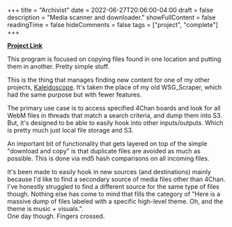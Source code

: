 +++
title = "Archivist"
date = 2022-06-27T20:06:00-04:00
draft = false
description = "Media scanner and downloader."
showFullContent = false
readingTime = false
hideComments = false
tags = ["project", "complete"]
+++

**[Project Link](https://gitlab.com/alloba/archivisit)**

This program is focused on copying files found in one location and putting them in another. 
Pretty simple stuff. 

This is the thing that manages finding new content for one of my other projects, [Kaleidoscope](../../kaleidoscope).
It's taken the place of my old WSG_Scraper, which had the same purpose but with fewer features. 

The primary use case is to access specified 4Chan boards and look for all WebM files in threads that 
match a search criteria, and dump them into S3. But, it's designed to be able to easily hook into other inputs/outputs.
Which is pretty much just local file storage and S3. 

An important bit of functionality that gets layered on top of the simple "download and copy" is that 
duplicate files are avoided as much as possible. This is done via md5 hash comparisons on all incoming files. 

It's been made to easily hook in new sources (and destinations) mainly because I'd like to find a 
secondary source of media files other than 4Chan. I've honestly struggled to find a different source 
for the same type of files though. Nothing else has come to mind that fills the category of 
"Here is a massive dump of files labeled with a specific high-level theme. Oh, and the theme is music + visuals.".  
One day though. Fingers crossed.
